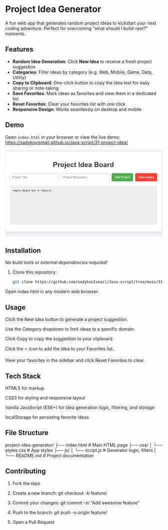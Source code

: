 # Project Idea Generator

A fun web app that generates random project ideas to kickstart your next coding adventure. Perfect for overcoming “what should I build next?” moments.

## Features

- **Random Idea Generation**: Click **New Idea** to receive a fresh project suggestion  
- **Categories**: Filter ideas by category (e.g. Web, Mobile, Game, Data, Utility)  
- **Copy to Clipboard**: One-click button to copy the idea text for easy sharing or note-taking  
- **Save Favorites**: Mark ideas as favorites and view them in a dedicated list  
- **Reset Favorites**: Clear your favorites list with one click  
- **Responsive Design**: Works seamlessly on desktop and mobile  

## Demo

Open `index.html` in your browser or view the live demo:  
<https://sadykovismail.github.io/Java-script/31-project-idea/>

![Screenshot of the Project Idea Generator app](./screenshot.png)

## Installation

_No build tools or external dependencies required!_

1. Clone this repository:
   ```bash
   git clone https://github.com/sadykovIsmail/Java-script/tree/main/31-project-idea
Open index.html in any modern web browser.

## Usage
Click the New Idea button to generate a project suggestion.

Use the Category dropdown to limit ideas to a specific domain.

Click Copy to copy the suggestion to your clipboard.

Click the ⭐ icon to add the idea to your Favorites list.

View your favorites in the sidebar and click Reset Favorites to clear.

## Tech Stack
HTML5 for markup

CSS3 for styling and responsive layout

Vanilla JavaScript (ES6+) for idea generation logic, filtering, and storage

localStorage for persisting favorite ideas

## File Structure

project-idea-generator/
├── index.html             # Main HTML page
├── css/
│   └── styles.css         # App styles
├── js/
│   └── script.js           # Generator logic, filters
|
└── README.md              # Project documentation


## Contributing
1) Fork the repo

2) Create a new branch:
git checkout -b feature/<your-branch-name>

3) Commit your changes:
git commit -m "Add awesome feature"

4) Push to the branch:
git push -u origin feature/<your-branch-name>

5) Open a Pull Request